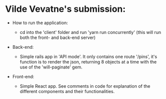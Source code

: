 # Vilde Vevatne's submission:

* How to run the application:

	- cd into the 'client' folder and run 'yarn run concurrently' (this will run both the front- and back-end server)


* Back-end:

	- Simple rails app in 'API mode'. It only contains one route '/pins', it's function is to render the json, returning 8 objects at a time with the use of the 'will-paginate' gem. 

* Front-end:

	- Simple React app. See comments in code for explanation of the different components and their functionalities. 
